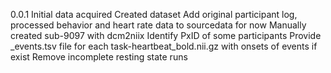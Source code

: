 0.0.1  Initial data acquired
Created dataset
Add original participant log, processed behavior and heart rate data to sourcedata for now
Manually created sub-9097 with dcm2niix
Identify PxID of some participants
Provide _events.tsv file for each task-heartbeat_bold.nii.gz with onsets of events if exist
Remove incomplete resting state runs